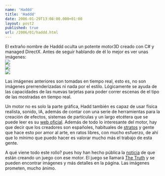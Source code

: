 ```yaml
---
name: 'Haddd'
title: 'Haddd'
date: 2006-01-29T13:08:00.000+01:00
layout: post2
published: true
url: /2006/01/haddd.html
---
```


El extraño nombre de Haddd oculta un potente motor3D creado con C# y managed DirectX. Antes de seguir hablando de él lo mejor es ver unas imágenes:  
[![](http://www.funmangames.com/haddd/pantallas/f000183.jpg)](http://www.funmangames.com/haddd/pantallas/f000183.jpg)  
[![](http://www.funmangames.com/haddd/thetruth/screenshots/2.jpg)](http://www.funmangames.com/haddd/thetruth/screenshots/2.jpg)  
[![](http://www.funmangames.com/haddd/thetruth/screenshots/4.jpg)](http://www.funmangames.com/haddd/thetruth/screenshots/4.jpg)  
  
Las imágenes anteriores son tomadas en tiempo real, esto es, no son imágenes prerrenderizadas ni nada por el estilo. Lógicamente se ayuda de las capacidades de las nuevas tarjetas para poder correr escenas de el tipo de las mostradas en tiempo real.  
  
Un motor no es solo la parte gráfica, Hadd también es capaz de usar física realista, sonido, IA, además de contar con una serie de herramientas para la creación de efectos, sistemas de partículas y un largo etcétera que se puede leer es su [web oficial](http://www.haddd.com/). Además de todo lo interesante del motor, hay que decir que los creadores son españoles, habituales de [stratos](http://www.stratos-ad.com/) y gente que hace esto por amor al arte, en ratos libres, con mucho esfuerzo, de ahí que lo mínimo que puedo hacer es valorar mucho más el trabajo de esta gente.  
  
A qué viene todo este rollo? pues hoy han hecho pública la [noticia](http://www.stratos-ad.com/forums/index.php?act=ST&f=38&t=6033&st=0) de que están creando un juego con ese motor. El juego se llamará [The Truth](http://www.funmangames.com/haddd/thetruth/thetruth.php) y se pueden encontrar imágenes y más detalles en la página. Las imágenes prometen, mucho ánimo.